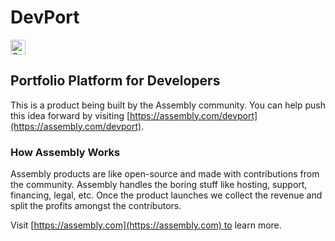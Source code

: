 # DevPort

<a href="https://assembly.com/devport/bounties?utm_campaign=assemblage&utm_source=devport&utm_medium=repo_badge"><img src="https://asm-badger.herokuapp.com/devport/badges/tasks.svg" height="24px" alt="Open Tasks" /></a>

## Portfolio Platform for Developers

This is a product being built by the Assembly community. You can help push this idea forward by visiting [https://assembly.com/devport](https://assembly.com/devport).

### How Assembly Works

Assembly products are like open-source and made with contributions from the community. Assembly handles the boring stuff like hosting, support, financing, legal, etc. Once the product launches we collect the revenue and split the profits amongst the contributors.

Visit [https://assembly.com](https://assembly.com) to learn more.
